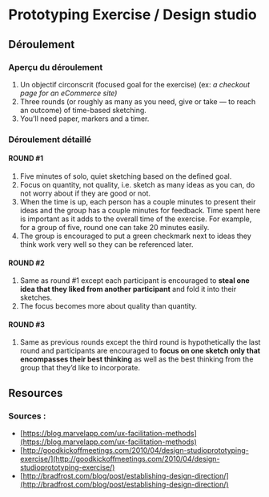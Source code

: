 # Prototyping Exercise / Design studio

## Déroulement

### Aperçu du déroulement

1. Un objectif circonscrit \(focused goal for the exercise\) \(ex: _a checkout page for an eCommerce site\)_
2. Three rounds \(or roughly as many as you need, give or take — to reach an outcome\) of time-based sketching.
3. You’ll need paper, markers and a timer.

### Déroulement détaillé

#### ROUND \#1

1. Five minutes of solo, quiet sketching based on the defined goal.
2. Focus on quantity, not quality, i.e. sketch as many ideas as you can, do not worry about if they are good or not.
3. When the time is up, each person has a couple minutes to present their ideas and the group has a couple minutes for feedback. Time spent here is important as it adds to the overall time of the exercise. For example, for a group of five, round one can take 20 minutes easily.
4. The group is encouraged to put a green checkmark next to ideas they think work very well so they can be referenced later.

#### ROUND \#2

1. Same as round \#1 except each participant is encouraged to **steal one idea that they liked from another participant** and fold it into their sketches.
2. The focus becomes more about quality than quantity.

#### ROUND \#3

1. Same as previous rounds except the third round is hypothetically the last round and participants are encouraged to **focus on one sketch only that encompasses their best thinking** as well as the best thinking from the group that they’d like to incorporate.



## Resources

### Sources :

* [https://blog.marvelapp.com/ux-facilitation-methods](https://blog.marvelapp.com/ux-facilitation-methods)
* [http://goodkickoffmeetings.com/2010/04/design-studioprototyping-exercise/](http://goodkickoffmeetings.com/2010/04/design-studioprototyping-exercise/)
* [http://bradfrost.com/blog/post/establishing-design-direction/](http://bradfrost.com/blog/post/establishing-design-direction/)




